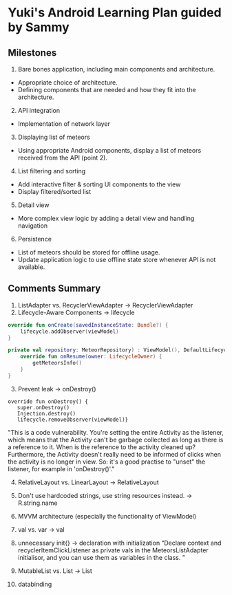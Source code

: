 # Yuki's Android Learning Plan guided by Sammy #
## Milestones
1. Bare bones application, including main components and architecture.
* Appropriate choice of architecture.
* Defining components that are needed and how they fit into the architecture.
2. API integration
* Implementation of network layer
3. Displaying list of meteors
* Using appropriate Android components, display a list of meteors received from the API (point 2).
4. List filtering and sorting
* Add interactive filter & sorting UI components to the view 
* Display filtered/sorted list
5. Detail view 
* More complex view logic by adding a detail view and handling navigation 
6. Persistence
* List of meteors should be stored for offline usage.
* Update application logic to use offline state store whenever API is not available. 

## Comments Summary
1. ListAdapter vs. RecyclerViewAdapter -> RecyclerViewAdapter
2. Lifecycle-Aware Components -> lifecycle
```MainActivity.kt
override fun onCreate(savedInstanceState: Bundle?) {
    lifecycle.addObserver(viewModel)
}
```
```MainViewModel.kt
private val repository: MeteorRepository) : ViewModel(), DefaultLifecycleObserver {
    override fun onResume(owner: LifecycleOwner) {
        getMeteorsInfo()
    }
}
```

3. Prevent leak -> onDestroy()
```MainActivity
override fun onDestroy() {
   super.onDestroy()
   Injection.destroy()
   lifecycle.removeObserver(viewModel)}
```
"This is a code vulnerability. You're setting the entire Activity as the listener, which means that the Activity can't be garbage collected as long as there is a reference to it. When is the reference to the activity cleaned up? Furthermore, the Activity doesn't really need to be informed of clicks when the activity is no longer in view. So: it's a good practise to "unset" the listener, for example in 'onDestroy()'."

4. RelativeLayout vs. LinearLayout -> RelativeLayout

5. Don't use hardcoded strings, use string resources instead. -> R.string.name

6. MVVM architecture (especially the functionality of ViewModel)

7. val vs. var -> val 

8. unnecessary init{} -> declaration with initialization 
“Declare context and recyclerItemClickListener as private vals in the MeteorsListAdapter initialisor, and you can use them as variables in the class. ”

9. MutableList vs. List -> List<MeteorData>

10. databinding
